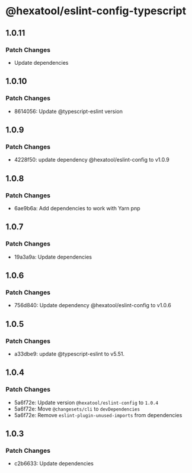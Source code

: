 # @hexatool/eslint-config-typescript

## 1.0.11

### Patch Changes

- Update dependencies

## 1.0.10

### Patch Changes

- 8614056: Update @typescript-eslint version

## 1.0.9

### Patch Changes

- 4228f50: update dependency @hexatool/eslint-config to v1.0.9

## 1.0.8

### Patch Changes

- 6ae9b6a: Add dependencies to work with Yarn pnp

## 1.0.7

### Patch Changes

- 19a3a9a: Update dependencies

## 1.0.6

### Patch Changes

- 756d840: Update dependency @hexatool/eslint-config to v1.0.6

## 1.0.5

### Patch Changes

- a33dbe9: update @typescript-eslint to v5.51.

## 1.0.4

### Patch Changes

- 5a6f72e: Update version `@hexatool/eslint-config` to `1.0.4`
- 5a6f72e: Move `@changesets/cli` to `devDependencies`
- 5a6f72e: Remove `eslint-plugin-unused-imports` from dependencies

## 1.0.3

### Patch Changes

- c2b6633: Update dependencies

